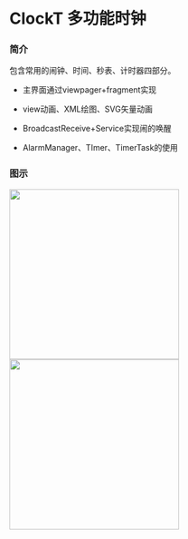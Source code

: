 # ClockT 多功能时钟

### 简介

包含常用的闹钟、时间、秒表、计时器四部分。

*   主界面通过viewpager+fragment实现

*   view动画、XML绘图、SVG矢量动画

*   BroadcastReceive+Service实现闹的唤醒

*   AlarmManager、TImer、TimerTask的使用

### 图示

<img src="https://github.com/glazbeni/ClockT/blob/master/app/src/main/res/drawable/clock.gif" width="300">

<img src="https://github.com/glazbeni/ClockT/blob/master/app/src/main/res/drawable/alarm.gif" width="300">
